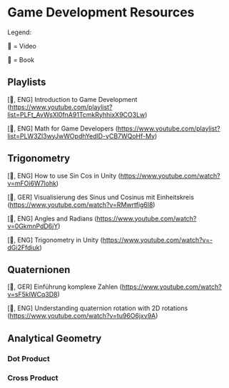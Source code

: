 # Game Development Resources

Legend: 

🎥 = Video

📖 = Book

## Playlists

[🎥, ENG] Introduction to Game Development (https://www.youtube.com/playlist?list=PLFt_AvWsXl0fnA91TcmkRyhhixX9CO3Lw)

[🎥, ENG] Math for Game Developers (https://www.youtube.com/playlist?list=PLW3Zl3wyJwWOpdhYedlD-yCB7WQoHf-My)

## Trigonometry

[🎥, ENG] How to use Sin Cos in Unity (https://www.youtube.com/watch?v=mFOi6W7lohk)

[🎥, GER] Visualisierung des Sinus und Cosinus mit Einheitskreis (https://www.youtube.com/watch?v=RMwrtfig6l8)

[🎥, ENG] Angles and Radians (https://www.youtube.com/watch?v=0GkmnPdD6jY)

[🎥, ENG] Trigonometry in Unity (https://www.youtube.com/watch?v=-dGi2Ffdiuk)

## Quaternionen

[🎥, GER] Einführung komplexe Zahlen (https://www.youtube.com/watch?v=sF5kIWCq3D8)

[🎥, ENG] Understanding quaternion rotation with 2D rotations (https://www.youtube.com/watch?v=tu96O6jxv9A)

## Analytical Geometry

### Dot Product


### Cross Product
